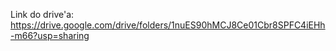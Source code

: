 Link do drive'a:
https://drive.google.com/drive/folders/1nuES90hMCJ8Ce01Cbr8SPFC4iEHh-m66?usp=sharing
